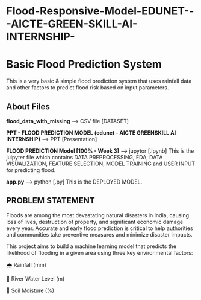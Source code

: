# Flood-Responsive-Model-EDUNET---AICTE-GREEN-SKILL-AI-INTERNSHIP-

# Basic Flood Prediction System

This is a very basic & simple flood prediction system that uses rainfall data and other factors to predict flood risk based on input parameters.

## About Files

**flood_data_with_missing**  ⟶ CSV file [DATASET]  

**PPT - FLOOD PREDICTION MODEL (edunet - AICTE GREENSKILL AI INTERNSHIP)**  ⟶ PPT [Presentation]  

**FLOOD PREDICTION Model [100% - Week 3]**  ⟶  jupytor [.ipynb] This is the juipyter file which contains DATA PREPROCESSING, EDA, DATA VISUALIZATION, FEATURE SELECTION, MODEL TRAINING and USER INPUT for predicting flood.    

**app.py**  ⟶ python [.py] This is the DEPLOYED MODEL.


## PROBLEM STATEMENT

Floods are among the most devastating natural disasters in India, causing loss of lives, destruction of property, and significant economic damage every year. Accurate and early flood prediction is critical to help authorities and communities take preventive measures and minimize disaster impacts.

This project aims to build a machine learning model that predicts the likelihood of flooding in a given area using three key environmental factors:

🌧️ Rainfall (mm)

🌊 River Water Level (m)

🌱 Soil Moisture (%)
